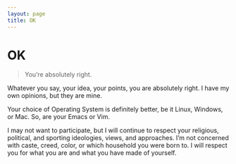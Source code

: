 ```yaml
---
layout: page
title: OK
---
```


# OK

> You’re absolutely right.

Whatever you say, your idea, your points, you are absolutely right.
I have my own opinions, but they are mine.

Your choice of Operating System is definitely better, be it Linux, Windows, or Mac. So, are your Emacs or Vim.

I may not want to participate, but I will continue to respect your religious, political, and sporting ideologies, views, and approaches. I’m not concerned with caste, creed, color, or which household you were born to. I will respect you for what you are and what you have made of yourself.

<!-- 

Gone without food on many nights.
Went to school without food.
No slippers.
Realize that cold nights can be made warm with warm clothings only in 10th grade. Always assume the winters will be like that - cold shivering nights to get over with.
Migrated from my home-town for better prospects to Bombay, by borrowing ₹10,000 from my aunt, who had always helped our family with food, books, and many others.

Stole food (potatoes, pumpkins, chillies, etc.) from the neighboring vegetable garden. They knew but didn't tell us. When they gave us the harvested vegetables regularly, I began to realize that they knew all along.

Started at a no-window single-room next to a cow-shed in Bombay.

Slept on a mosquito infested bench at a Bus-stop to save money before returning from appearing in an exam in Guwahati, back to Imphal.

Been teaching younger kids since 6th grade to earn my own school fees and pocket money. Relatives helped.

 -->
